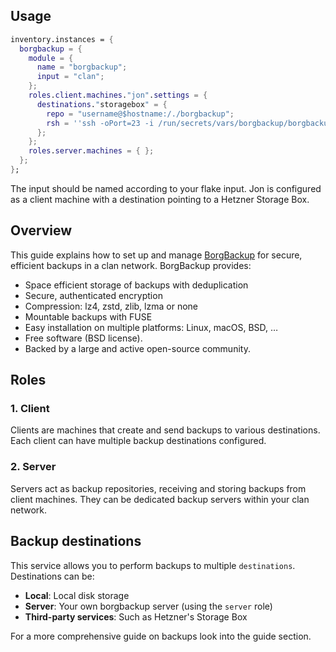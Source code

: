 ## Usage

```nix
inventory.instances = {
  borgbackup = {
    module = {
      name = "borgbackup";
      input = "clan";
    };
    roles.client.machines."jon".settings = {
      destinations."storagebox" = {
        repo = "username@$hostname:/./borgbackup";
        rsh = ''ssh -oPort=23 -i /run/secrets/vars/borgbackup/borgbackup.ssh'';
      };
    };
    roles.server.machines = { };
  };
};
```

The input should be named according to your flake input. Jon is configured as a
client machine with a destination pointing to a Hetzner Storage Box.

## Overview

This guide explains how to set up and manage
[BorgBackup](https://borgbackup.readthedocs.io/) for secure, efficient backups
in a clan network. BorgBackup provides:

- Space efficient storage of backups with deduplication
- Secure, authenticated encryption
- Compression: lz4, zstd, zlib, lzma or none
- Mountable backups with FUSE
- Easy installation on multiple platforms: Linux, macOS, BSD, …
- Free software (BSD license).
- Backed by a large and active open-source community.

## Roles

### 1. Client

Clients are machines that create and send backups to various destinations. Each
client can have multiple backup destinations configured.

### 2. Server

Servers act as backup repositories, receiving and storing backups from client
machines. They can be dedicated backup servers within your clan network.

## Backup destinations

This service allows you to perform backups to multiple `destinations`.
Destinations can be:

- **Local**: Local disk storage
- **Server**: Your own borgbackup server (using the `server` role)
- **Third-party services**: Such as Hetzner's Storage Box

For a more comprehensive guide on backups look into the guide section.
